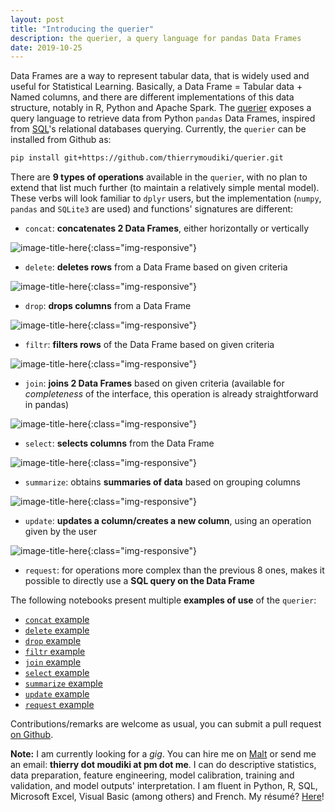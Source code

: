 ```yaml
---
layout: post
title: "Introducing the querier"
description: the querier, a query language for pandas Data Frames
date: 2019-10-25
---
```



Data Frames are a way to represent tabular data, that is widely used and useful for Statistical Learning. Basically, a Data Frame = Tabular data + Named columns, and there are different implementations of this data structure, notably in R, Python and Apache Spark. The [querier](https://github.com/thierrymoudiki/querier) exposes a query language to retrieve data from Python `pandas` Data Frames, inspired from [SQL](https://en.wikipedia.org/wiki/SQL)'s relational databases querying. Currently, the `querier` can be installed from Github as:

```bash
pip install git+https://github.com/thierrymoudiki/querier.git
```

There are __9 types of operations__ available in the `querier`, with no plan to extend that list much further (to maintain a relatively simple mental model). These verbs will look familiar to `dplyr` users, but the implementation (`numpy`, `pandas` and `SQLite3` are used) and functions' signatures are different: 


- `concat`: __concatenates 2 Data Frames__, either horizontally or vertically

![image-title-here]({{base}}/images/2019-10-25/2019-10-25-image1.png){:class="img-responsive"}


- `delete`: __deletes rows__ from a Data Frame based on given criteria

![image-title-here]({{base}}/images/2019-10-25/2019-10-25-image2.png){:class="img-responsive"}


- `drop`: __drops columns__ from a Data Frame

![image-title-here]({{base}}/images/2019-10-25/2019-10-25-image3.png){:class="img-responsive"}


- `filtr`: __filters rows__ of the Data Frame based on given criteria


![image-title-here]({{base}}/images/2019-10-25/2019-10-25-image4.png){:class="img-responsive"}



- `join`: __joins 2 Data Frames__ based on given criteria (available for _completeness_ of the interface, this operation is already straightforward in pandas)


![image-title-here]({{base}}/images/2019-10-25/2019-10-25-image5.png){:class="img-responsive"}


- `select`: __selects columns__ from the Data Frame

![image-title-here]({{base}}/images/2019-10-25/2019-10-25-image6.png){:class="img-responsive"}


- `summarize`: obtains __summaries of data__ based on grouping columns

![image-title-here]({{base}}/images/2019-10-25/2019-10-25-image7.png){:class="img-responsive"}


- `update`: __updates a column/creates a new column__, using an operation given by the user

![image-title-here]({{base}}/images/2019-10-25/2019-10-25-image8.png){:class="img-responsive"}


- `request`: for operations more complex than the previous 8 ones, makes it possible to directly use a __SQL query on the Data Frame__



The following notebooks present multiple __examples of use__ of the `querier`: 

- [`concat` example](https://github.com/thierrymoudiki/querier/tree/master/querier/demo/thierrymoudiki_251019_concat.ipynb)
- [`delete` example](https://github.com/thierrymoudiki/querier/tree/master/querier/demo/thierrymoudiki_241019_delete.ipynb)
- [`drop` example](https://github.com/thierrymoudiki/querier/tree/master/querier/demo/thierrymoudiki_241019_drop.ipynb)
- [`filtr` example](https://github.com/thierrymoudiki/querier/tree/master/querier/demo/thierrymoudiki_231019_filtr.ipynb)
- [`join` example](https://github.com/thierrymoudiki/querier/tree/master/querier/demo/thierrymoudiki_231019_join.ipynb)
- [`select` example](https://github.com/thierrymoudiki/querier/tree/master/querier/demo/thierrymoudiki_231019_select.ipynb)
- [`summarize` example](https://github.com/thierrymoudiki/querier/tree/master/querier/demo/thierrymoudiki_231019_summarize.ipynb)
- [`update` example](https://github.com/thierrymoudiki/querier/tree/master/querier/demo/thierrymoudiki_251019_update.ipynb)
- [`request` example](https://github.com/thierrymoudiki/querier/tree/master/querier/demo/thierrymoudiki_231019_request.ipynb)


Contributions/remarks are welcome as usual, you can submit a pull request [on Github](https://github.com/thierrymoudiki/querier).


__Note:__ I am currently looking for a _gig_. You can hire me on [Malt](https://www.malt.fr/profile/thierrymoudiki) or send me an email: __thierry dot moudiki at pm dot me__. I can do descriptive statistics, data preparation, feature engineering, model calibration, training and validation, and model outputs' interpretation. I am fluent in Python, R, SQL, Microsoft Excel, Visual Basic (among others) and French. My résumé? [Here]({{base}}/cv/thierry-moudiki.pdf)!




